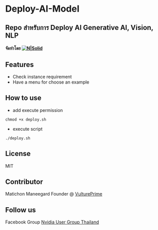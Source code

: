 # Deploy-AI-Model
## Repo สำหรับการ Deploy AI Generative AI, Vision, NLP
#### จัดทำโดย [![N|Solid](https://vultureprime-research-center.s3.ap-southeast-1.amazonaws.com/vulturePrimeLogo.png)](https://vultureprime.com)

## Features
- Check instance requirement
- Have a menu for choose an example

## How to use
- add execute permission
```
chmod +x deploy.sh
```

- execute script
```
./deploy.sh
```
## License
MIT

## Contributor 
Matichon Maneegard Founder @ [VulturePrime](https://vultureprime.com) 

## Follow us 
Facebook Group [Nvidia User Group Thailand](https://www.facebook.com/groups/nvidiausergroupthailand)